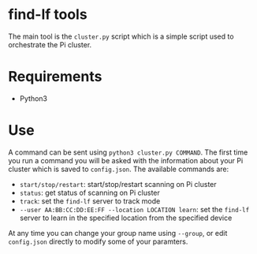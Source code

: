 # find-lf tools

The main tool is the `cluster.py` script which is a simple script used to orchestrate the Pi cluster. 

# Requirements

- Python3

# Use

A command can be sent using `python3 cluster.py COMMAND`. The first time you run a command you will be asked with the information about your Pi cluster which is saved to `config.json`. The available commands are:

- `start/stop/restart`: start/stop/restart scanning on Pi cluster
- `status`: get status of scanning on Pi cluster
- `track`: set the `find-lf` server to track mode
- `--user AA:BB:CC:DD:EE:FF --location LOCATION learn`: set the `find-lf` server to learn in the specified location from the specified device

At any time you can change your group name using `--group`, or edit `config.json` directly to modify some of your paramters.

